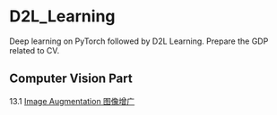 # D2L_Learning
Deep learning on PyTorch followed by D2L Learning.
Prepare the GDP related to CV.

## Computer Vision Part
13.1 [Image Augmentation 图像增广](https://github.com/Beckhol/D2L_Learning/blob/main/13.1%20图像增广_2023_10_10_09_55.ipynb)
